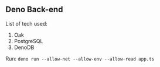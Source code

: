 ## Deno Back-end

List of tech used:

1. Oak
2. PostgreSQL
3. DenoDB

Run:
`deno run --allow-net --allow-env --allow-read app.ts`
